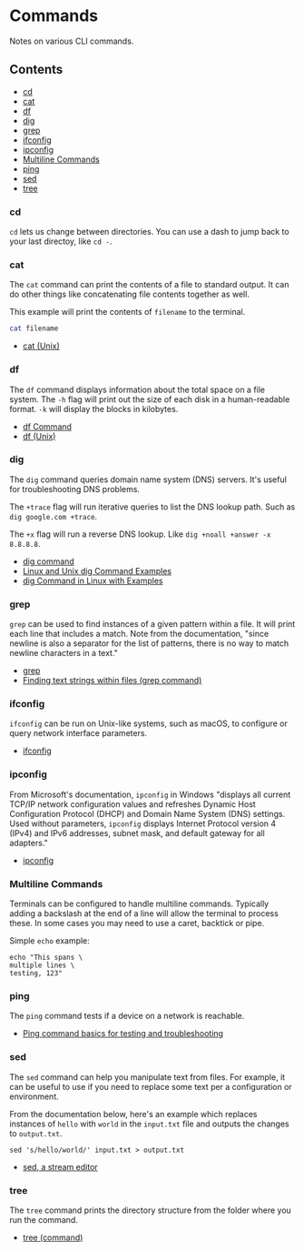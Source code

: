 # Commands

Notes on various CLI commands.

## Contents

- [cd](#cd)
- [cat](#cat)
- [df](#df)
- [dig](#dig)
- [grep](#grep)
- [ifconfig](#ifconfig)
- [ipconfig](#ipconfig)
- [Multiline Commands](#multiline-commands)
- [ping](#ping)
- [sed](#sed)
- [tree](#tree)

### cd

`cd` lets us change between directories. You can use a dash to jump back to your last directoy, like `cd -`.

### cat

The `cat` command can print the contents of a file to standard output. It can do other things like concatenating file contents together as well.

This example will print the contents of `filename` to the terminal.

```bash
cat filename
```

- [cat (Unix)](https://en.wikipedia.org/wiki/Cat_(Unix))

### df

The `df` command displays information about the total space on a file system. The `-h` flag will print out the size of each disk in a human-readable format. `-k` will display the blocks in kilobytes.

- [df Command](https://www.ibm.com/docs/en/aix/7.3?topic=d-df-command)
- [df (Unix)](https://en.wikipedia.org/wiki/Df_(Unix))

### dig

The `dig` command queries domain name system (DNS) servers. It's useful for troubleshooting DNS problems. 

The `+trace` flag will run iterative queries to list the DNS lookup path. Such as `dig google.com +trace`.

The `+x` flag will run a reverse DNS lookup. Like `dig +noall +answer -x 8.8.8.8`.

- [dig command](https://www.ibm.com/docs/en/aix/7.3?topic=d-dig-command)
- [Linux and Unix dig Command Examples](https://www.cyberciti.biz/faq/linux-unix-dig-command-examples-usage-syntax/)
- [dig Command in Linux with Examples](https://www.geeksforgeeks.org/dig-command-in-linux-with-examples/)

### grep

`grep` can be used to find instances of a given pattern within a file. It will print each line that includes a match. Note from the documentation, "since newline is also a separator for the list of patterns, there is no way to match newline characters in a text."

- [grep](https://www.gnu.org/software/grep/manual/grep.html)
- [Finding text strings within files (grep command)](https://www.ibm.com/docs/en/aix/7.3?topic=files-finding-text-strings-within-grep-command)

### ifconfig

`ifconfig` can be run on Unix-like systems, such as macOS, to configure or query network interface parameters.

- [ifconfig](https://en.wikipedia.org/wiki/Ifconfig)

### ipconfig

From Microsoft's documentation, `ipconfig` in Windows "displays all current TCP/IP network configuration values and refreshes Dynamic Host Configuration Protocol (DHCP) and Domain Name System (DNS) settings. Used without parameters, `ipconfig` displays Internet Protocol version 4 (IPv4) and IPv6 addresses, subnet mask, and default gateway for all adapters."

- [ipconfig](https://learn.microsoft.com/en-us/windows-server/administration/windows-commands/ipconfig)

### Multiline Commands

Terminals can be configured to handle multiline commands. Typically adding a backslash at the end of a line will allow the terminal to process these. In some cases you may need to use a caret, backtick or pipe.

Simple `echo` example:
```shell
echo "This spans \
multiple lines \
testing, 123"
```

### ping

The `ping` command tests if a device on a network is reachable.

- [Ping command basics for testing and troubleshooting](https://www.redhat.com/en/blog/ping-usage-basics)

### sed

The `sed` command can help you manipulate text from files. For example, it can be useful to use if you need to replace some text per a configuration or environment.

From the documentation below, here's an example which replaces instances of `hello` with `world` in the `input.txt` file and outputs the changes to `output.txt`.

```shell
sed 's/hello/world/' input.txt > output.txt
```

- [sed, a stream editor](https://www.gnu.org/software/sed/manual/sed.html)

### tree

The `tree` command prints the directory structure from the folder where you run the command.

- [tree (command)](https://en.wikipedia.org/wiki/Tree_(command))

